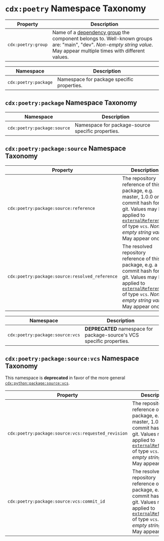 # `cdx:poetry` Namespace Taxonomy

| Property | Description |
|----------|-------------|
| `cdx:poetry:group` | Name of a [dependency group](https://python-poetry.org/docs/managing-dependencies/#dependency-groups) the component belongs to. Well-known groups are: "main", "dev". _Non-empty string value_. May appear multiple times with different values. |

| Namespace | Description |
|-----------|-------------|
| `cdx:poetry:package` | Namespace for package specific properties. |

## `cdx:poetry:package` Namespace Taxonomy

| Namespace | Description |
|-----------|-------------|
| `cdx:poetry:package:source` | Namespace for package-source specific properties. |

## `cdx:poetry:package:source` Namespace Taxonomy

| Property | Description |
|----------|-------------|
| `cdx:poetry:package:source:reference` | The repository reference of this package, e.g. master, 1.0.0 or a commit hash for git. Values may be applied to [`externalReferences`][CDX-useCases-externalReferences] of type `vcs`. _Non-empty string value_. May appear once. |
| `cdx:poetry:package:source:resolved_reference` | The resolved repository reference of this package, e.g. a commit hash for git. Values may be applied to [`externalReferences`][CDX-useCases-externalReferences] of type `vcs`. _Non-empty string value_. May appear once. |

| Namespace | Description |
|-----------|-------------|
| `cdx:poetry:package:source:vcs` | **DEPRECATED** namespace for package-source's VCS specific properties. |

## `cdx:poetry:package:source:vcs` Namespace Taxonomy

This namespace is **deprecated** in favor of the more general [`cdx:python:package:source:vcs`](./python.md).

| Property | Description |
|----------|-------------|
| `cdx:poetry:package:source:vcs:requested_revision` | The repository reference of this package, e.g. master, 1.0.0 or a commit hash for git. Values may be applied to [`externalReferences`][CDX-useCases-externalReferences] of type `vcs`. _Non-empty string value_. May appear once. |
| `cdx:poetry:package:source:vcs:commit_id` | The resolved repository reference of this package, e.g. a commit hash for git. Values may be applied to [`externalReferences`][CDX-useCases-externalReferences] of type `vcs`. _Non-empty string value_. May appear once. |

[CDX-useCases-externalReferences]: https://cyclonedx.org/use-cases/#external-references
